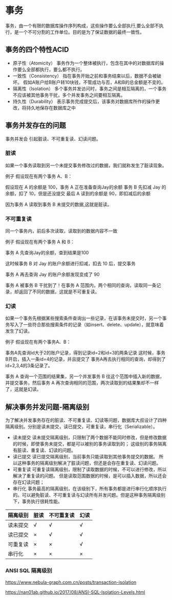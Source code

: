 # 事务

事务，由一个有限的数据库操作序列构成，这些操作要么全部执行,要么全部不执行，是一个不可分割的工作单位。目的是为了保证数据的最终一致性。

## 事务的四个特性ACID

- 原子性（Atomicity）
事务作为一个整体被执行，包含在其中的对数据库的操作要么全部都执行，要么都不执行。
- 一致性（Consistency）
指在事务开始之前和事务结束以后，数据不会被破坏。
假如A账户给B账户转10块钱，不管成功与否，A和B的总金额是不变的。
- 隔离性（Isolation）
多个事务并发访问时，事务之间是相互隔离的，一个事务不应该被其他事务干扰，多个并发事务之间要相互隔离。
- 持久性（Durability）
表示事务完成提交后，该事务对数据库所作的操作更改，将持久地保存在数据库之中

## 事务并发存在的问题

事务并发会 引起脏读、不可重复读、幻读问题。

### 脏读

如果一个事务读取到另一个未提交事务修改过的数据，我们就称发生了脏读现象。

例子
假设现在有两个事务 A、B：

假设现在 A 的余额是 100，事务 A 正在准备查询Jay的余额
事务 B 先扣减 Jay 的余额，扣了 10，但是还没提交
最后 A 读到的余额是 90，即扣减后的余额

因为事务 A 读取到事务 B 未提交的数据,这就是脏读。

### 不可重复读

同一个事务内，前后多次读取，读取到的数据内容不一致

例子
假设现在有两个事务 A 和 B：

事务 A 先查询Jay的余额，查到结果是100

这时候事务 B 对 Jay 的账户余额进行扣减，扣去 10 后，提交事务

事务 A 再去查询 Jay 的账户余额发现变成了 90


事务 A 被事务 B 干扰到了！在事务 A 范围内，两个相同的查询，读取同一条记录，却返回了不同的数据，这就是不可重复读。

### 幻读

如果一个事务先根据某些搜索条件查询出一些记录，在该事务未提交时，另一个事务写入了一些符合那些搜索条件的记录（如insert、delete、update），就意味着发生了幻读。

例子
假设现在有两个事务A、B：

事务A先查询id大于2的账户记录，得到记录id=2和id=3的两条记录
这时候，事务B开启，插入一条id=4的记录，并且提交了
事务A再去执行相同的查询，却得到了id=2,3,4的3条记录了。

事务 A 查询一个范围的结果集，另一个并发事务 B 往这个范围中插入新的数据，并提交事务，然后事务 A 再次查询相同的范围，两次读取到的结果集却不一样了，这就是幻读。

## 解决事务并发问题-隔离级别

为了解决并发事务存在的脏读、不可重复读、幻读等问题，数据库大叔设计了四种隔离级别。分别是读未提交，读已提交，可重复读，串行化（Serializable）。

- 读未提交
读未提交隔离级别，只限制了两个数据不能同时修改，但是修改数据的时候，即使事务未提交，都是可以被别的事务读取到的；
这级别的事务隔离有脏读、重复读、幻读的问题。
- 读已提交
读已提交隔离级别，当前事务只能读取到其他事务提交的数据。
所以这种事务的隔离级别解决了脏读问题，但还是会存在重复读、幻读问题。
- 可重复读
可重复读隔离级别，限制了读取数据的时候，不可以进行修改，所以解决了重复读的问题。
但是读取范围数据的时候，是可以插入数据，所以还会存在幻读问题；
- 串行化
事务最高的隔离级别，在该级别下，所有事务都是进行串行化顺序执行的。可以避免脏读、不可重复读与幻读所有并发问题。但是这种事务隔离级别下，事务执行很耗性能。

|隔离级别|脏读|不可重复读|幻读|
|--|--|--|--|
|读未提交|√|√|√|
|读已提交|×|√|√|
|可重复读|×|×|√|
|串行化|×|×|×|

### ANSI SQL 隔离级别

https://www.nebula-graph.com.cn/posts/transaction-isolation

https://nan01ab.github.io/2017/08/ANSI-SQL-Isolation-Levels.html